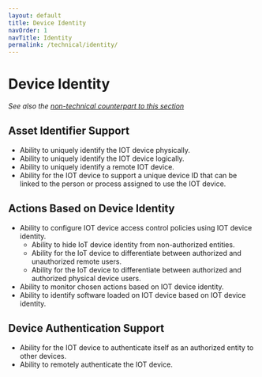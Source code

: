 ```yaml
---
layout: default
title: Device Identity
navOrder: 1
navTitle: Identity
permalink: /technical/identity/
---
```


# Device Identity

_See also the [non-technical counterpart to this section](../_8259-Control/identity.md)_

## Asset Identifier Support

- Ability to uniquely identify the IOT device physically.
- Ability to uniquely identify the IOT device logically.
- Ability to uniquely identify a remote IOT device.
- Ability for the IOT device to support a unique device ID that can be linked to the person or process assigned to use the IOT device.

## Actions Based on Device Identity

- Ability to configure IOT device access control policies using IOT device identity.
  - Ability to hide IoT device identity from non-authorized entities.
  - Ability for the IoT device to differentiate between authorized and unauthorized remote users.
  - Ability for the IoT device to differentiate between authorized and authorized physical device users.
- Ability to monitor chosen actions based on IOT device identity.
- Ability to identify software loaded on IOT device based on IOT device identity.

## Device Authentication Support

- Ability for the IOT device to authenticate itself as an authorized entity to other devices.
- Ability to remotely authenticate the IOT device.

